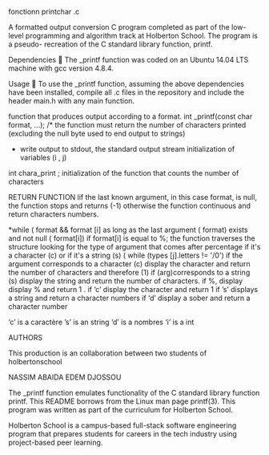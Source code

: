 

fonctionn printchar .c



A formatted output conversion C program completed as part of
the low-level programming and algorithm track at Holberton School.
The program is a pseudo- recreation of the C standard library function, printf.

Dependencies 👫
The _printf function was coded on an Ubuntu 14.04 LTS machine
with gcc version 4.8.4.

Usage 🏃
To use the _printf function, assuming the above dependencies
have been installed, compile all .c files in the repository
and include the header main.h with any main function.



function that produces output according to a format.
int _printf(const char format, ...); /* the function must return the number of
characters printed (excluding the null byte used to end output to strings)

* write output to stdout, the standard output stream
initialization of variables (i , j)

int chara_print ;
    initialization of the function that counts the number of characters

RETURN FUNCTION
lif the last known argument, in this case format, is null, the function stops
and returns (-1) otherwise the function continuous and return characters
numbers.

*while ( format && format [i] as long as the last argument ( format) exists
and not null ( format[i])
if format[i] is equal to %; the function traverses the structure looking for
the type of argument that comes after percentage if it's a character (c) or if
it's a string (s)
( while (types [j].letters != '/0')
if the argument corresponds to a character (c) display the character and
return the number of characters and therefore (1)
if (arg)corresponds to a string (s) display the string and return the number
of characters.
if %, display display % and return 1 .
if ‘c’ display the character and return 1
if ’s’ displays a string and return a character numbers
if ‘d’ display a sober and return a character number


‘c’ is a caractère
’s’ is an string
‘d’ is a nombres
‘i’ is a int

AUTHORS

This production is an collaboration between two students of holbertonschool

NASSIM ABAIDA <Nassim33150>
EDEM  DJOSSOU <edemdj>


The _printf function emulates functionality of the C standard library function
printf. This README borrows from the Linux man page printf(3).
This program was written as part of the curriculum for Holberton School.

Holberton School is a campus-based full-stack software engineering program
that prepares students for careers in the tech industry using project-based
peer learning.
